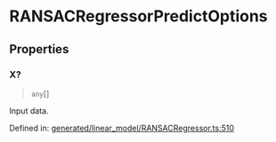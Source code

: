 # RANSACRegressorPredictOptions

## Properties

### X?

> `any`[]

Input data.

Defined in:  [generated/linear\_model/RANSACRegressor.ts:510](https://github.com/transitive-bullshit/scikit-learn-ts/blob/92ab806/packages/sklearn/src/generated/linear_model/RANSACRegressor.ts#L510)

